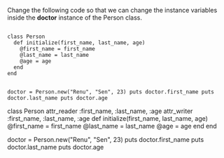 Change the following code so
that we can change the
instance variables inside
the **doctor** instance of the Person class.

<codeblock language="ruby" type="exercise" testMode="fixedInput">
<code>
class Person
  def initialize(first_name, last_name, age)
    @first_name = first_name
    @last_name = last_name
    @age = age
  end
end

doctor = Person.new("Renu", "Sen", 23)
puts doctor.first_name
puts doctor.last_name
puts doctor.age
</code>

<solution>
class Person
  attr_reader :first_name, :last_name, :age
  attr_writer :first_name, :last_name, :age
  def initialize(first_name, last_name, age)
    @first_name = first_name
    @last_name = last_name
    @age = age
  end
end

doctor = Person.new("Renu", "Sen", 23)
puts doctor.first_name
puts doctor.last_name
puts doctor.age
</solution>
</codeblock>